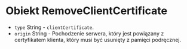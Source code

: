 # Obiekt RemoveClientCertificate

* `type` String - `clientCertificate`.
* `origin` String - Pochodzenie serwera, który jest powiązany z certyfikatem klienta, który musi być usunięty z pamięci podręcznej.
